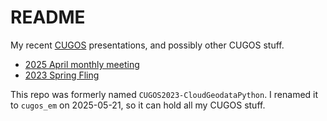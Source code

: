 # README

My recent [CUGOS](https://cugos.org) presentations, and possibly other CUGOS stuff.

- [2025 April monthly meeting](https://github.com/emiliom/cugos_em/tree/main/2025april)
- [2023 Spring Fling](https://github.com/emiliom/cugos_em/tree/main/2023springfling)

This repo was formerly named `CUGOS2023-CloudGeodataPython`. I renamed it to `cugos_em` on 2025-05-21, so it can hold all my CUGOS stuff.
